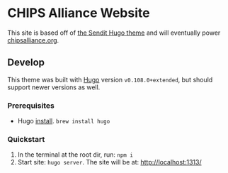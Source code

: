 # CHIPS Alliance Website

This site is based off of [the Sendit Hugo theme](https://github.com/CloudCannon/sendit-hugo-template) and will eventually power [chipsalliance.org](https://chipsalliance.org/).

## Develop

This theme was built with [Hugo](https://gohugo.io/) version `v0.108.0+extended`, but should support newer versions as well.

### Prerequisites
* Hugo [install](https://gohugo.io/getting-started/installing/). `brew install hugo`

### Quickstart
1. In the terminal at the root dir, run: `npm i`
2. Start site: `hugo server`. The site will be at: [http://localhost:1313/](http://localhost:1313/)
